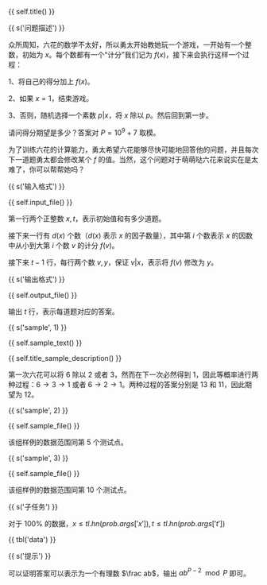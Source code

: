 {{ self.title() }}

{{ s('问题描述') }}

众所周知，六花的数学不太好，所以勇太开始教她玩一个游戏，一开始有一个整数，初始为 $x$。每个数都有一个“计分”我们记为 $f(x)$，接下来会执行这样一个过程：

1、将自己的得分加上 $f(x)$。

2、如果 $x = 1$，结束游戏。

3、否则，随机选择一个素数 $p \vert x$，将 $x$ 除以 $p$。然后回到第一步。

请问得分期望是多少？答案对 $P = 10^9 + 7$ 取模。

为了训练六花的计算能力，勇太希望六花能够尽快可能地回答他的问题，并且每次下一道题勇太都会修改某个 $f$ 的值。当然，这个问题对于萌萌哒六花来说实在是太难了，你可以帮帮她吗？

{{ s('输入格式') }}

{{ self.input_file() }}

第一行两个正整数 $x, t$，表示初始值和有多少道题。

接下来一行有 $d(x)$ 个数（$d(x)$ 表示 $x$ 的因子数量），其中第 $i$ 个数表示 $x$ 的因数中从小到大第 $i$ 个数 $v$ 的计分 $f(v)$。

接下来 $t - 1$ 行，每行两个数 $v, y$，保证 $v \vert x$，表示将 $f(v)$ 修改为 $y$。

{{ s('输出格式') }}

{{ self.output_file() }}

输出 $t$ 行，表示每道题对应的答案。

{{ s('sample', 1) }}

{{ self.sample_text() }}

{{ self.title_sample_description() }}

第一次六花可以将 $6$ 除以 $2$ 或者 $3$，然而在下一次必然得到 $1$，因此等概率进行两种过程：$6 \rightarrow 3 \rightarrow 1$ 或者 $6\rightarrow 2\rightarrow 1$。两种过程的答案分别是 $13$ 和 $11$，因此期望为 $12$。

{{ s('sample', 2) }}

{{ self.sample_file() }}

该组样例的数据范围同第 5 个测试点。

{{ s('sample', 3) }}

{{ self.sample_file() }}

该组样例的数据范围同第 10 个测试点。

{{ s('子任务') }}

对于 $100\%$ 的数据，$x \le {{ tl.hn(prob.args['x']) }}, t \le {{ tl.hn(prob.args['t']) }}$

{{ tbl('data') }}

{{ s('提示') }}

可以证明答案可以表示为一个有理数 $\frac ab$，输出 $a b^{P - 2} \mod P$ 即可。

